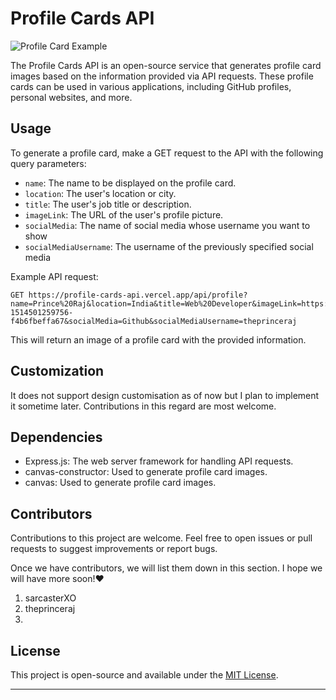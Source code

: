# Profile Cards API

![Profile Card Example](https://profile-cards-api.vercel.app/api/profile?name=Prince%20Raj&location=India&title=Web%20Developer&imageLink=https://images.unsplash.com/photo-1514501259756-f4b6fbeffa67&socialMedia=Github&socialMediaUsername=theprinceraj)

The Profile Cards API is an open-source service that generates profile card images based on the information provided via API requests. These profile cards can be used in various applications, including GitHub profiles, personal websites, and more.

## Usage

To generate a profile card, make a GET request to the API with the following query parameters:

- `name`: The name to be displayed on the profile card.
- `location`: The user's location or city.
- `title`: The user's job title or description.
- `imageLink`: The URL of the user's profile picture.
- `socialMedia`: The name of social media whose username you want to show
- `socialMediaUsername`: The username of the previously specified social media

Example API request:

```plaintext
GET https://profile-cards-api.vercel.app/api/profile?name=Prince%20Raj&location=India&title=Web%20Developer&imageLink=https://images.unsplash.com/photo-1514501259756-f4b6fbeffa67&socialMedia=Github&socialMediaUsername=theprinceraj
```

This will return an image of a profile card with the provided information.

## Customization

It does not support design customisation as of now but I plan to implement it sometime later. Contributions in this regard are most welcome.

## Dependencies

- Express.js: The web server framework for handling API requests.
- canvas-constructor: Used to generate profile card images.
- canvas: Used to generate profile card images.

## Contributors

Contributions to this project are welcome. Feel free to open issues or pull requests to suggest improvements or report bugs.

Once we have contributors, we will list them down in this section. I hope we will have more soon!❤️
1. sarcasterXO
2. theprinceraj
3. 
## License

This project is open-source and available under the [MIT License](LICENSE).

---
